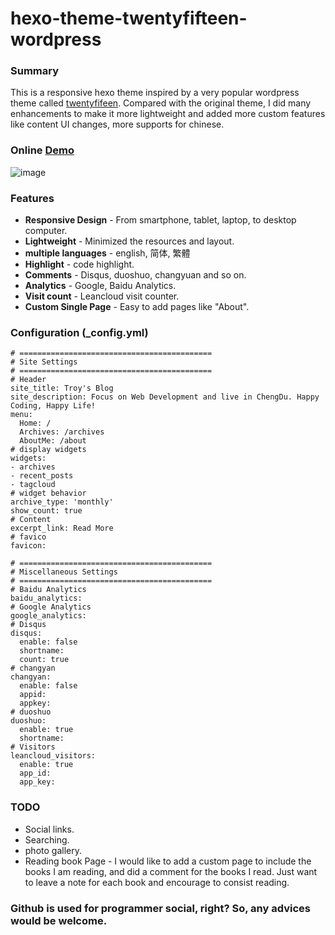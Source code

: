 # hexo-theme-twentyfifteen-wordpress

### Summary
This is a responsive hexo theme inspired by a very popular wordpress theme called [twentyfifeen](https://wordpress.org/themes/twentyfifteen/). Compared with the original theme, I did many enhancements to make it more lightweight and added more custom features like content UI changes, more supports for chinese.

### Online [Demo](http://troyyang.com/)
![image](http://images.troyyang.com/2017-05-01-hexo-2015-wordpress.jpg)
### Features
* **Responsive Design** - From smartphone, tablet, laptop, to desktop computer.
* **Lightweight** - Minimized the resources and layout.
* **multiple languages** - english, 简体, 繁體 
* **Highlight** - code highlight.
* **Comments** - Disqus, duoshuo, changyuan and so on.
* **Analytics** - Google, Baidu Analytics.
* **Visit count** - Leancloud visit counter.
* **Custom Single Page** - Easy to add pages like "About".

### Configuration (_config.yml)

```
# ===========================================
# Site Settings
# ===========================================
# Header
site_title: Troy's Blog
site_description: Focus on Web Development and live in ChengDu. Happy Coding, Happy Life!
menu:
  Home: /
  Archives: /archives
  AboutMe: /about
# display widgets
widgets:
- archives
- recent_posts
- tagcloud
# widget behavior
archive_type: 'monthly'
show_count: true
# Content
excerpt_link: Read More
# favico 
favicon:

# ===========================================
# Miscellaneous Settings
# ===========================================
# Baidu Analytics
baidu_analytics: 
# Google Analytics
google_analytics: 
# Disqus
disqus:
  enable: false
  shortname: 
  count: true
# changyan
changyan:
  enable: false
  appid:
  appkey:
# duoshuo
duoshuo:
  enable: true
  shortname: 
# Visitors
leancloud_visitors:
  enable: true
  app_id: 
  app_key: 
```

### TODO
* Social links.
* Searching.
* photo gallery.
* Reading book Page - I would like to add a custom page to include the books I am reading, and did a comment for the books I read. Just want to leave a note for each book and encourage to consist reading.

### Github is used for programmer social, right? So, any advices would be welcome.
